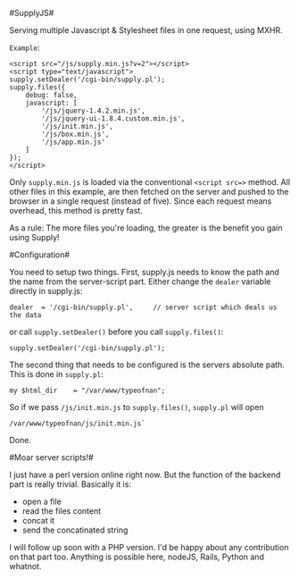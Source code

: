 #SupplyJS#

Serving multiple Javascript & Stylesheet files in one request, using MXHR.

 `Example`:

    <script src="/js/supply.min.js?v=2"></script>
    <script type="text/javascript">
    supply.setDealer('/cgi-bin/supply.pl');
	supply.files({
		debug: false,
		javascript: [
			'/js/jquery-1.4.2.min.js',
			'/js/jquery-ui-1.8.4.custom.min.js',
			'/js/init.min.js',
			'/js/box.min.js',
			'/js/app.min.js'
		]			
	});				
    </script>
    
Only `supply.min.js` is loaded via the conventional `<script src=>` method. All other files in this example, are then
fetched on the server and pushed to the browser in a single request (instead of five). Since each request means overhead, this method
is pretty fast.

As a rule: The more files you're loading, the greater is the benefit you gain using Supply!

#Configuration#

You need to setup two things. First, supply.js needs to know the path and the name from the server-script part.
Either change the `dealer` variable directly in supply.js:

    dealer	= '/cgi-bin/supply.pl',		// server script which deals us the data
    	
or call `supply.setDealer()` before you call `supply.files()`:

    supply.setDealer('/cgi-bin/supply.pl');
    


The second thing that needs to be configured is the servers absolute path. This is done in `supply.pl`:

    my $html_dir	= "/var/www/typeofnan";
    
So if we pass `/js/init.min.js` to `supply.files()`, `supply.pl` will open

    /var/www/typeofnan/js/init.min.js`
    
Done.


#Moar server scripts!#

I just have a perl version online right now. But the function of the backend part is really trivial. Basically it is:

 - open a file
 - read the files content
 - concat it
 - send the concatinated string
 
I will follow up soon with a PHP version. I'd be happy about any contribution on that part too.
Anything is possible here, nodeJS, Rails, Python and whatnot.

